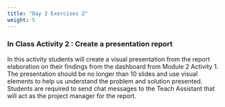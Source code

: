 ```yaml
---
title: "Day 2 Exercises 2"
weight: 5
---
```


### In Class Activity 2 : Create a presentation report 

In this activity students will create a visual presentation from the report elaboration on their findings from the dashboard from Module 2 Activity 1. The presentation should be no longer than 10 slides and use visual elements to help us understand the problem and solution presented. Students are required to send chat messages to the Teach Assistant that will act as the project manager for the report. 

